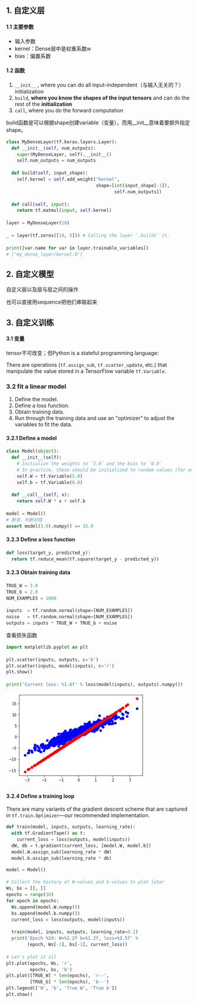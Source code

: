 ## 1. 自定义层

#### 1.1 主要参数

- 输入参数
- kernel：Dense层中是权重系数w
- bias：偏置系数

#### 1.2 函数

1. `__init__` , where you can do all input-independent（与输入无关的？） initialization
2. `build`, **where you know the shapes of the input tensors** and can do the rest of the **initialization**
3. `call`, where you do the forward computation

build函数是可以根据shape创建variable（变量），而用__init__意味着要额外指定shape。

```python
class MyDenseLayer(tf.keras.layers.Layer):
  def __init__(self, num_outputs):
    super(MyDenseLayer, self).__init__()
    self.num_outputs = num_outputs

  def build(self, input_shape):
    self.kernel = self.add_weight("kernel",
                                  shape=[int(input_shape[-1]),
                                         self.num_outputs])

  def call(self, input):
    return tf.matmul(input, self.kernel)

layer = MyDenseLayer(10)

_ = layer(tf.zeros([10, 5])) # Calling the layer `.builds` it.

print([var.name for var in layer.trainable_variables])
# ['my_dense_layer/kernel:0']
```

## 2. 自定义模型

自定义层以及层与层之间的操作

也可以直接用sequence把他们串联起来



## 3. 自定义训练

#### 3.1 变量

tensor不可改变；但Python is a stateful programming language:

There are operations (`tf.assign_sub`, `tf.scatter_update`, etc.) that manipulate the value stored in a TensorFlow variable `tf.Variable`.

### 3.2 fit a linear model

1. Define the model.
2. Define a loss function.
3. Obtain training data.
4. Run through the training data and use an "optimizer" to adjust the variables to fit the data.

#### 3.2.1 Define a model

```python
class Model(object):
  def __init__(self):
    # Initialize the weights to `5.0` and the bias to `0.0`
    # In practice, these should be initialized to random values (for example, with `tf.random.normal`)
    self.W = tf.Variable(5.0)
    self.b = tf.Variable(0.0)

  def __call__(self, x):
    return self.W * x + self.b

model = Model()
# 断言，判断对错
assert model(3.0).numpy() == 15.0
```

#### 3.2.3 Define a loss function

```python
def loss(target_y, predicted_y):
  return tf.reduce_mean(tf.square(target_y - predicted_y))
```

#### 3.2.3 Obtain training data

```python
TRUE_W = 3.0
TRUE_b = 2.0
NUM_EXAMPLES = 1000

inputs  = tf.random.normal(shape=[NUM_EXAMPLES])
noise   = tf.random.normal(shape=[NUM_EXAMPLES])
outputs = inputs * TRUE_W + TRUE_b + noise
```

查看损失函数

```python
import matplotlib.pyplot as plt

plt.scatter(inputs, outputs, c='b')
plt.scatter(inputs, model(inputs), c='r')
plt.show()

print('Current loss: %1.6f' % loss(model(inputs), outputs).numpy())
```

![output__eb83LtrB4nt_0](../imags/output__eb83LtrB4nt_0.png)



#### 3.2.4 Define a training loop

There are many variants of the gradient descent scheme that are captured in `tf.train.Optimizer`—our recommended implementation.

```python
def train(model, inputs, outputs, learning_rate):
  with tf.GradientTape() as t:
    current_loss = loss(outputs, model(inputs))
  dW, db = t.gradient(current_loss, [model.W, model.b])
  model.W.assign_sub(learning_rate * dW)
  model.b.assign_sub(learning_rate * db)
```

```python
model = Model()

# Collect the history of W-values and b-values to plot later
Ws, bs = [], []
epochs = range(10)
for epoch in epochs:
  Ws.append(model.W.numpy())
  bs.append(model.b.numpy())
  current_loss = loss(outputs, model(inputs))

  train(model, inputs, outputs, learning_rate=0.1)
  print('Epoch %2d: W=%1.2f b=%1.2f, loss=%2.5f' %
        (epoch, Ws[-1], bs[-1], current_loss))

# Let's plot it all
plt.plot(epochs, Ws, 'r',
         epochs, bs, 'b')
plt.plot([TRUE_W] * len(epochs), 'r--',
         [TRUE_b] * len(epochs), 'b--')
plt.legend(['W', 'b', 'True W', 'True b'])
plt.show()
```